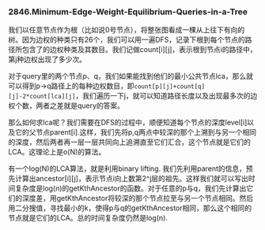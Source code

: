 ### 2846.Minimum-Edge-Weight-Equilibrium-Queries-in-a-Tree

我们以任意节点作为根（比如说0号节点），将整张图看成一棵从上往下有向的树。因为边权的种类只有26个，我们可以用一遍DFS，记录下根到每个节点的路径所包含了的边权种类及其数目。我们记做count[i][j]，表示根到节点i的路径中，第j种边权出现了多少次。

对于query里的两个节点p、q，我们如果能找到他们的最小公共节点lca，那么就可以得到p->q路径上的每种边权数目，即`count[p][j]+count[q][j]-2*count[lca][j]`，我们遍历一下j，就可以知道路径长度以及出现最多次的边权个数，两者之差就是query的答案。

那么如何求lca呢？我们需要在DFS的过程中，顺便知道每个节点的深度level[i]以及它的父节点parent[i].这样，我们先将p,q两点中较深的那个上溯到与另一个相同的深度，然后两者再一层一层共同向上追溯直至它们汇合，这个节点就是它们的LCA。这理论上是o(N)的算法。

有一个log(N)的LCA算法，就是利用binary lifting. 我们先利用parent的信息，预先计算出ancestor[i][j]，表示节点i向上数第2^j层的祖先。这样我们就可以写出时间复杂度是log(n)的getKthAncestor的函数。对于任意的p与q，我们先计算出它们的深度差，用getKthAncestor将较深的那个节点拉至与另一个节点相同。然后用二分搜值，寻找最小的k，使得p与q的getKthAncestor相同，那么这个相同的节点就是它们的LCA。总的时间复杂度仍然是log(n).

